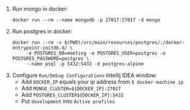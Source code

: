 1. Run mongo in docker:
   ```
   docker run --rm --name mongodb -p 27017:27017 -d mongo
   ```
2. Run postgres in docker:
   ```
   docker run --rm -v $(PWD)/src/main/resources/postgres/:/docker-entrypoint-initdb.d/ \
        -e POSTGRES_DB=meeting -e POSTGRES_USER=postgres -e POSTGRES_PASSWORD=postgres \
        --name psql -p 5432:5432 -d postgres:alpine
   ```
3. Configure `Run/Debug Configurations` Intellij IDEA window:
    * Add `DOCKER_IP` equals your ip address from `$ docker-machine ip`
    * Add `MONGO_CLUSTER=${DOCKER_IP}:27017`
    * Add `POSTGRES_CLUSTER${DOCKER_IP}:5432` 
    * Put `development` into `Active profiles`

